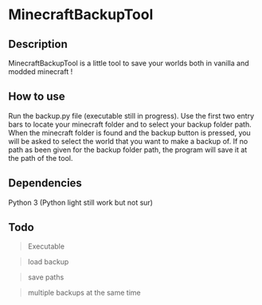 # MinecraftBackupTool

## Description

MinecraftBackupTool is a little tool to save your worlds both in vanilla and modded minecraft !

## How to use

Run the backup.py file (executable still in progress).
Use the first two entry bars to locate your minecraft folder and to select your backup folder path.
When the minecraft folder is found and the backup button is pressed, you will be asked to select the world that you want to make a backup of.
If no path as been given for the backup folder path, the program will save it at the path of the tool.

## Dependencies

Python 3 (Python light still work but not sur)

## Todo

> Executable

> load backup

> save paths

> multiple backups at the same time